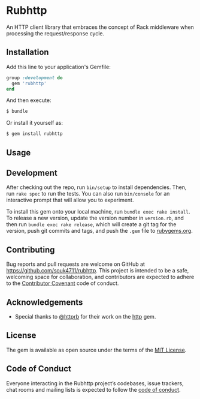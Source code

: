 # Rubhttp

An HTTP client library that embraces the concept of Rack middleware when processing the request/response cycle.


## Installation

Add this line to your application's Gemfile:

  ```ruby
  group :development do
    gem 'rubhttp'
  end
  ```

And then execute:

  ```bash
  $ bundle
  ```

Or install it yourself as:

  ```bash
  $ gem install rubhttp
  ```


## Usage


## Development

After checking out the repo, run `bin/setup` to install dependencies. Then, run `rake spec` to run the tests. You can also run `bin/console` for an interactive prompt that will allow you to experiment.

To install this gem onto your local machine, run `bundle exec rake install`. To release a new version, update the version number in `version.rb`, and then run `bundle exec rake release`, which will create a git tag for the version, push git commits and tags, and push the `.gem` file to [rubygems.org](https://rubygems.org).


## Contributing

Bug reports and pull requests are welcome on GitHub at https://github.com/souk4711/rubhttp. This project is intended to be a safe, welcoming space for collaboration, and contributors are expected to adhere to the [Contributor Covenant](http://contributor-covenant.org) code of conduct.


## Acknowledgements

* Special thanks to [@httprb] for their work on the [http] gem.


## License

The gem is available as open source under the terms of the [MIT License](https://opensource.org/licenses/MIT).


## Code of Conduct

Everyone interacting in the Rubhttp project’s codebases, issue trackers, chat rooms and mailing lists is expected to follow the [code of conduct](https://github.com/souk4711/rubhttp/blob/master/CODE_OF_CONDUCT.md).


[@httprb]:https://github.com/httprb
[http]:https://github.com/httprb/http
